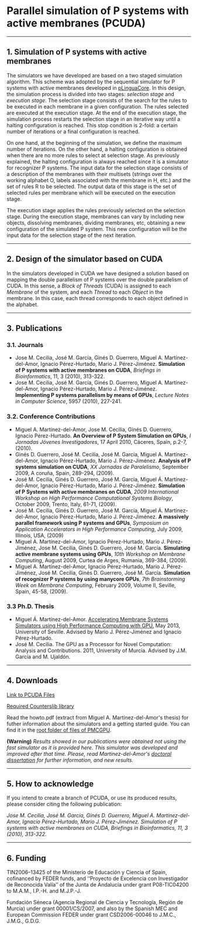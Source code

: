 # Parallel simulation of P systems with active membranes (PCUDA) #

----------
## 1. Simulation of P systems with active membranes ##

The simulators we have developed are based on a two staged simulation algorithm. This scheme was adopted by the sequential simulator for P systems with active membranes developed in [pLinguaCore](https://www.p-lingua.org). In this design, the simulation process is divided into two stages: *selection stage* and *execution stage*. The selection stage consists of the search for the rules to be executed in each membrane in a given configuration. The rules selected are executed at the execution stage. At the end of the execution stage, the simulation process restarts the selection stage in an iterative way until a halting configuration is reached. This stop condition is 2-fold: a certain number of iterations or a final configuration is reached. 

On one hand, at the beginning of the simulation, we define the maximum number of iterations. On the other hand, a halting configuration is obtained when there are no more rules to select at selection stage. As previously explained, the halting configuration is always reached since it is a simulator for recognizer P systems. The input data for the selection stage consists of a description of the membranes with their multisets (strings over the working alphabet O, labels associated with the membrane in H, etc.) and the set of rules R to be selected. The output data of this stage is the set of selected rules per membrane which will be executed on the execution stage.

The execution stage applies the rules previously selected on the selection stage. During the execution stage, membranes can vary by including new objects, dissolving membranes, dividing membranes, etc, obtaining a new configuration of the simulated P system. This new configuration will be the input data for the selection stage of the next iteration.

----------
## 2. Design of the simulator based on CUDA ##

In the simulators developed in CUDA we have designed a solution based on mapping the double parallelism of P systems over the double parallelism of CUDA. In this sense, a *Block of Threads* (CUDA) is assigned to each *Membrane* of the system, and each *Thread* to each *Object* in the membrane. In this case, each thread corresponds to each object defined in the alphabet.

----------
## 3. Publications ##

### 3.1. Journals ###

* Jose M. Cecilia, José M. García, Ginés D. Guerrero, Miguel A. Martínez-del-Amor, Ignacio Pérez-Hurtado, Mario J. Pérez-Jiménez. **Simulation of P systems with active membranes on CUDA**, *Briefings in Bioinformatics*, 11, 3 (2010), 313-322.
* Jose M. Cecilia, José M. García, Ginés D. Guerrero, Miguel A. Martínez-del-Amor, Ignacio Pérez-Hurtado, Mario J. Pérez-Jiménez. **Implementing P systems parallelism by means of GPUs**, *Lecture Notes in Computer Science*, 5957 (2010), 227-241.

### 3.2. Conference Contributions ###

* Miguel A. Martínez-del-Amor, Jose M. Cecilia, Ginés D. Guerrero, Ignacio Pérez-Hurtado. **An Overview of P System Simulation on GPUs**, *I Jornadas Jóvenes Investigadores*, 17 April 2010, Cáceres, Spain, p.2-7, (2010).
* Ginés D. Guerrero, José M. Cecilia, José M. García, Miguel A. Martínez-del-Amor, Ignacio Pérez-Hurtado, Mario J. Pérez-Jiménez. **Analysis of P systems simulation on CUDA**, *XX Jornadas de Paralelismo*, September 2009, A coruña, Spain, 289-294, (2009). 
* José M. Cecilia, Ginés D. Guerrero, José M. García, Miguel Á. Martínez-del-Amor, Ignacio Pérez-Hurtado, Mario J. Pérez-Jiménez. **Simulation of P Systems with active membranes on CUDA**, *2009 International Workshop on High Performance Computational Systems Biology*, October 2009, Trento, Italy, 61-71, (2009).
* José M. Cecilia, Ginés D. Guerrero, José M. García, Miguel Á. Martínez-del-Amor, Ignacio Pérez-Hurtado, Mario J. Pérez-Jiménez. **A massively parallel framework using P systems and GPUs**, *Symposium on Application Accelerators in High Performance Computing*, July 2009, Illinois, USA, (2009)
* Miguel A. Martínez-del-Amor, Ignacio Pérez-Hurtado, Mario J. Pérez-Jiménez, Jose M. Cecilia, Ginés D. Guerrero, José M. García. **Simulating active membrane systems using GPUs**, *10th Workshop on Membrane Computing*, August 2009, Curtea de Arges, Rumania, 369-384, (2009).
* Miguel A. Martínez-del-Amor, Ignacio Pérez-Hurtado, Mario J. Pérez-Jiménez, José M. Cecilia, Ginés D. Guerrero, José M. García. **Simulation of recognizer P systems by using manycore GPUs**, *7th Brainstorming Week on Membrane Computing*, February 2009, Volume II, Seville, Spain, 45-58, (2009).

### 3.3 Ph.D. Thesis ###

* Miguel Á. Martínez-del-Amor. [Accelerating Membrane Systems Simulators using High Performance Computing with GPU.](http://www.cs.us.es/~mdelamor/research.html#thesis) May 2013, University of Seville. Advised by Mario J. Pérez-Jiménez and Ignacio Pérez-Hurtado.
* José M. Cecilia. The GPU as a Processor for Novel Computation: Analysis and Contributions. 2011, University of Murcia. Advised by J.M. García and M. Ujaldón.

----------
## 4. Downloads ##

[Link to PCUDA Files](http://sourceforge.net/projects/pmcgpu/files/PCUDA/)

[Required Counterslib library](http://sourceforge.net/projects/pmcgpu/files/counterslib)

Read the howto.pdf (extract from Miguel A. Martínez-del-Amor's thesis) for futher information about the simulators and a getting started guide. You can find it in the [root folder of files of PMCGPU](http://sourceforge.net/projects/pmcgpu/files).

**(Warning)**
*Results showed in our publications were obtained not using the fast simulator as it is provided here. This simulator was developed and improved after that time. Please, read Martínez-del-Amor's [doctoral dissertation](http://www.cs.us.es/~mdelamor/research.html#thesis) for further information, and new results.*

----------
## 5. How to acknowledge ##

If you intend to create a branch of PCUDA, or use its produced results, please consider citing the following publication:

*Jose M. Cecilia, José M. García, Ginés D. Guerrero, Miguel A. Martínez-del-Amor, Ignacio Pérez-Hurtado, Mario J. Pérez-Jiménez. Simulation of P systems with active membranes on CUDA, Briefings in Bioinformatics, 11, 3 (2010), 313-322.*

----------
## 6. Funding ##

TIN2006–13425 of the Ministerio de Educación y Ciencia of Spain, cofinanced by FEDER funds, and ‘‘Proyecto de Excelencia con Investigador de Reconocida Valía’’ of the Junta de Andalucía under grant P08-TIC04200 to M.A.M., I.P.-H. and M.J.P.-J.

Fundación Séneca (Agencia Regional de Ciencia y Tecnología, Región de Murcia) under grant 00001/CS/2007, and also by the Spanish MEC and European Commission FEDER under grant CSD2006-00046 to J.M.C., J.M.G., G.D.G.
